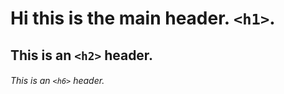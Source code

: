 # Hi this is the main header. `<h1>`.
## This is an `<h2>` header.
###### This is an `<h6>` header.































